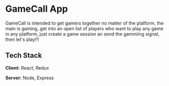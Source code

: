
# GameCall App

GameCall is intended to get gamers together no matter of the platform, the main is gaming, get into an open list of players who want to play any game in any platform, just create a game session an send the gammiing signal, then let's play!!!


## Tech Stack

**Client:** React, Redux

**Server:** Node, Express